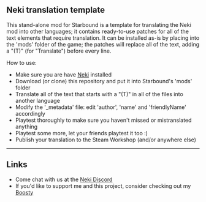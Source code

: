 ## Neki translation template

This stand-alone mod for Starbound is a template for translating the Neki mod into other languages; it contains ready-to-use patches for all of the text elements that require translation.
It can be installed as-is by placing into the 'mods' folder of the game; the patches will replace all of the text, adding a "(T)" (for "Translate") before every line.

How to use:
- Make sure you are have [Neki](https://github.com/hyperjuni/Neki) installed
- Download (or clone) this repository and put it into Starbound's 'mods' folder
- Translate all of the text that starts with a "(T)" in all of the files into another language
- Modify the '_metadata' file: edit 'author', 'name' and 'friendlyName' accordingly
- Playtest thoroughly to make sure you haven't missed or mistranslated anything
- Playtest some more, let your friends playtest it too :)
- Publish your translation to the Steam Workshop (and/or anywhere else)

---
## Links

* Come chat with us at the [Neki Discord](https://discord.gg/R6tfkazYgb)
* If you'd like to support me and this project, consider checking out my [Boosty](https://boosty.to/hyperjuni/donate)
  
